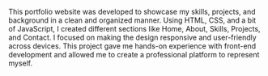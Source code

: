 This portfolio website was developed to showcase my skills, projects, and background in a clean and organized manner. Using HTML, CSS, and a bit of JavaScript, I created different sections like Home, About, Skills, Projects, and Contact. I focused on making the design responsive and user-friendly across devices. This project gave me hands-on experience with front-end development and allowed me to create a professional platform to represent myself.
